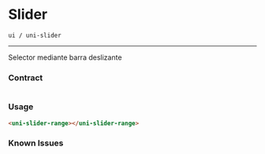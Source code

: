 # Slider
`ui / uni-slider`

---
Selector mediante barra deslizante

### Contract

```typescript
```

### Usage
```html
<uni-slider-range></uni-slider-range>
```

### Known Issues
